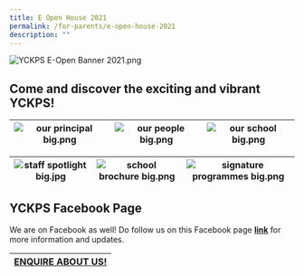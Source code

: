 ```yaml
---
title: E Open House 2021
permalink: /for-parents/e-open-house-2021
description: ""
---
```

![YCKPS E-Open Banner 2021.png](https://yiochukangpri.moe.edu.sg/qql/slot/u746/2021/YCKPS%20E-Open%20Banner%202021.png)  
  

Come and discover the exciting and vibrant YCKPS!                                  
-----------------------------------------------------------------------------------

| ![our principal big.png](https://yiochukangpri.moe.edu.sg/qql/slot/u746/E-OPEN%20HOUSE/2020/GRID%20TITLE%20IMAGES/test/our%20principal%20big.png) | ![our people big.png](https://yiochukangpri.moe.edu.sg/qql/slot/u746/E-OPEN%20HOUSE/2020/GRID%20TITLE%20IMAGES/test/our%20people%20big.png) | ![our school big.png](https://yiochukangpri.moe.edu.sg/qql/slot/u746/E-OPEN%20HOUSE/2020/GRID%20TITLE%20IMAGES/test/our%20school%20big.png) |
| --- | --- | --- |

| ![staff spotlight big.jpg](https://yiochukangpri.moe.edu.sg/qql/slot/u746/E-OPEN%20HOUSE/2020/GRID%20TITLE%20IMAGES/test/staff%20spotlight%20big.jpg) | ![school brochure big.png](https://yiochukangpri.moe.edu.sg/qql/slot/u746/E-OPEN%20HOUSE/2020/GRID%20TITLE%20IMAGES/test/school%20brochure%20big.png) | ![signature programmes big.png](https://yiochukangpri.moe.edu.sg/qql/slot/u746/E-OPEN%20HOUSE/2020/GRID%20TITLE%20IMAGES/test/signature%20programmes%20big.png) |
| --- | --- | --- |

  

YCKPS Facebook Page
-------------------

We are on Facebook as well! Do follow us on this Facebook page **[link](https://www.facebook.com/Yio-Chu-Kang-Primary-School-102749091838553/)** for more information and updates.  
  

| [ENQUIRE ABOUT US!](https://form.gov.sg/5f0bbc82a154270011e8c30f) |
| --- |

